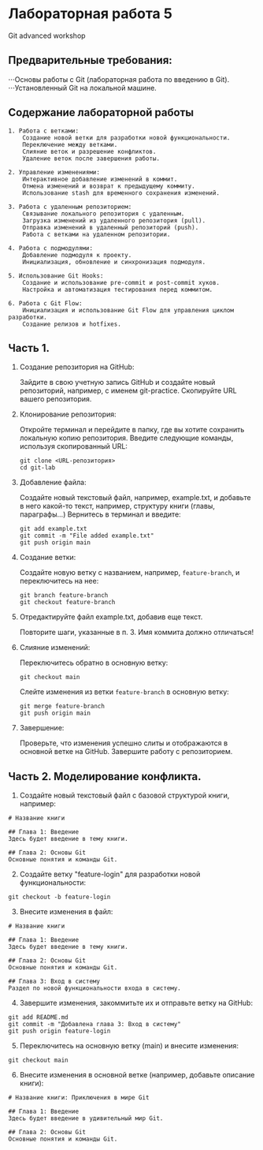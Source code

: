 # Лабораторная работа 5
Git advanced workshop

## Предварительные требования:

⋅⋅⋅Основы работы с Git (лабораторная работа по введению в Git).
⋅⋅⋅Установленный Git на локальной машине.

## Содержание лабораторной работы


    1. Работа с ветками:
        Создание новой ветки для разработки новой функциональности.
        Переключение между ветками.
        Слияние веток и разрешение конфликтов.
        Удаление веток после завершения работы.

    2. Управление изменениями:
        Интерактивное добавление изменений в коммит.
        Отмена изменений и возврат к предыдущему коммиту.
        Использование stash для временного сохранения изменений.

    3. Работа с удаленным репозиторием:
        Связывание локального репозитория с удаленным.
        Загрузка изменений из удаленного репозитория (pull).
        Отправка изменений в удаленный репозиторий (push).
        Работа с ветками на удаленном репозитории.

    4. Работа с подмодулями:
        Добавление подмодуля к проекту.
        Инициализация, обновление и синхронизация подмодуля.

    5. Использование Git Hooks:
        Создание и использование pre-commit и post-commit хуков.
        Настройка и автоматизация тестирования перед коммитом.

    6. Работа с Git Flow:
        Инициализация и использование Git Flow для управления циклом разработки.
        Создание релизов и hotfixes.


## Часть 1.

1. Создание репозитория на GitHub:

    Зайдите в свою учетную запись GitHub и создайте новый репозиторий, например, с именем git-practice.
    Скопируйте URL вашего репозитория.

2. Клонирование репозитория:

    Откройте терминал и перейдите в папку, где вы хотите сохранить локальную копию репозитория.
    Введите следующие команды, используя скопированный URL:

    ```
    git clone <URL-репозитория>
    cd git-lab
    ```

3. Добавление файла:

    Создайте новый текстовый файл, например, example.txt, и добавьте в него какой-то текст, например, структуру книги (главы, параграфы...)
    Вернитесь в терминал и введите:

    ```
    git add example.txt
    git commit -m "File added example.txt"
    git push origin main
    ```

4. Создание ветки:

    Создайте новую ветку с названием, например, ```feature-branch```, и переключитесь на нее:
    
    ```
    git branch feature-branch
    git checkout feature-branch
    ```

5. Отредактируйте файл example.txt, добавив еще текст.

    Повторите шаги, указанные в п. 3. Имя коммита должно отличаться!

6. Слияние изменений:

    Переключитесь обратно в основную ветку:
    
    ```
    git checkout main
    ```
    Слейте изменения из ветки ```feature-branch``` в основную ветку:

    ```
    git merge feature-branch
    git push origin main
    ```

7. Завершение:

    Проверьте, что изменения успешно слиты и отображаются в основной ветке на GitHub.
    Завершите работу с репозиторием.

## Часть 2. Моделирование конфликта.

1. Создайте новый текстовый файл с базовой структурой книги, например:

```
# Название книги

## Глава 1: Введение
Здесь будет введение в тему книги.

## Глава 2: Основы Git
Основные понятия и команды Git.

```

2. Создайте ветку "feature-login" для разработки новой функциональности:

```
git checkout -b feature-login
```

3. Внесите изменения в файл:

```
# Название книги

## Глава 1: Введение
Здесь будет введение в тему книги.

## Глава 2: Основы Git
Основные понятия и команды Git.

## Глава 3: Вход в систему
Раздел по новой функциональности входа в систему.
```

4. Завершите изменения, закоммитьте их и отправьте ветку на GitHub:

```
git add README.md
git commit -m "Добавлена глава 3: Вход в систему"
git push origin feature-login
```

5. Переключитесь на основную ветку (main) и внесите изменения:

```
git checkout main
``````

6. Внесите изменения в основной ветке (например, добавьте описание книги):

```
# Название книги: Приключения в мире Git

## Глава 1: Введение
Здесь будет введение в удивительный мир Git.

## Глава 2: Основы Git
Основные понятия и команды Git.

```

